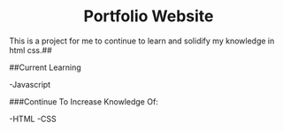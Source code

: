 <h1 align="center">Portfolio Website</h1>
<p>This is a project for me to continue to learn and solidify my knowledge in html css.##</p>


##Current Learning

-Javascript

###Continue To Increase Knowledge Of:

-HTML
-CSS
